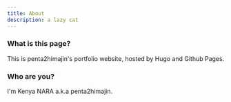 ```yaml
---
title: About
description: a lazy cat
---
```

### What is this page?
This is penta2himajin's portfolio website, hosted by Hugo and Github Pages.

### Who are you?
I'm Kenya NARA a.k.a penta2himajin.